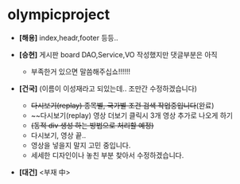 # olympicproject
+ <b>[해용]</b> index,headr,footer 등등..

+ <b>[승현]</b> 게시판 board DAO,Service,VO 작성했지만 댓글부분은 아직
  - 부족한거 있으면 말씀해주십쇼!!!!!!
    
+ <b>[건국]</b> (이름이 이성재라고 되있는데.. 조만간 수정하겠습니다)
    - ~~다시보기(replay) 종목별, 국가별 조건 검색 작업중입니다~~(완료)
    - ~~다시보기(replay) 영상 더보기 클릭시 3개 영상 추가로 나오게 하기
     - ~~(동적 div 생성 하는 방법으로 처리할 예정)~~
    - 다시보기, 영상 끝.. 
     - 영상을 넣을지 말지 고민 중입니다.
     - 세세한 디자인이나 놓친 부분 찾아서 수정하겠습니다.

+ <b>[대건]</b>   <부재 中>
